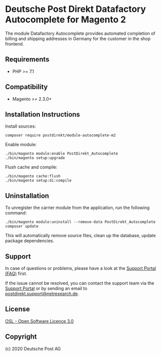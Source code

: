 # Deutsche Post Direkt Datafactory Autocomplete for Magento 2

The module Datafactory Autocomplete provides automated completion of billing
and shipping addresses in Germany for the customer in the shop frontend.

## Requirements

* PHP >= 7.1

## Compatibility

* Magento >= 2.3.0+

## Installation Instructions

Install sources:

    composer require postdirekt/module-autocomplete-m2

Enable module:

    ./bin/magento module:enable PostDirekt_Autocomplete
    ./bin/magento setup:upgrade

Flush cache and compile:

    ./bin/magento cache:flush
    ./bin/magento setup:di:compile

## Uninstallation

To unregister the carrier module from the application, run the following command:

    ./bin/magento module:uninstall --remove-data PostDirekt_Autocomplete
    composer update

This will automatically remove source files, clean up the database, update package dependencies.

## Support

In case of questions or problems, please have a look at the
[Support Portal (FAQ)](http://postdirekt.support.netresearch.de/) first.

If the issue cannot be resolved, you can contact the support team via the
[Support Portal](http://dhl.support.netresearch.de/) or by sending an email
to <postdirekt.support@netresearch.de>.

## License

[OSL - Open Software Licence 3.0](http://opensource.org/licenses/osl-3.0.php)

## Copyright

(c) 2020 Deutsche Post AG

